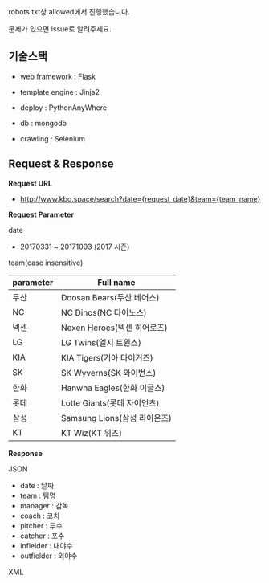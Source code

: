 robots.txt상 allowed에서 진행했습니다.

문제가 있으면 issue로 알려주세요.

## 기술스택

* web framework : Flask

* template engine : Jinja2

* deploy : PythonAnyWhere

* db : mongodb

* crawling : Selenium

## Request & Response

**Request URL**

* http://www.kbo.space/search?date={request_date}&team={team_name}

**Request Parameter**

date
* 20170331 ~ 20171003 (2017 시즌)

team(case insensitive)

| parameter | Full name                    |
|-----------|------------------------------|
| 두산      | Doosan Bears(두산 베어스)    |
| NC        | NC Dinos(NC 다이노스)        |
| 넥센      | Nexen Heroes(넥센 히어로즈)  |
| LG        | LG Twins(엘지 트윈스)        |
| KIA       | KIA Tigers(기아 타이거즈)    |
| SK        | SK Wyverns(SK 와이번스)      |
| 한화      | Hanwha Eagles(한화 이글스)   |
| 롯데      | Lotte Giants(롯데 자이언츠)  |
| 삼성      | Samsung Lions(삼성 라이온즈) |
| KT        | KT Wiz(KT 위즈)              |

**Response**

JSON
* date : 날짜
* team : 팀명
* manager : 감독
* coach : 코치
* pitcher : 투수
* catcher : 포수
* infielder : 내야수
* outfielder : 외야수

XML
